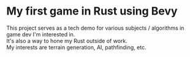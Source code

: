 # My first game in Rust using Bevy

This project serves as a tech demo for various subjects / algorithms in game dev I'm interested in.  
It's also a way to hone my Rust outside of work.  
My interests are terrain generation, AI, pathfinding, etc.  
